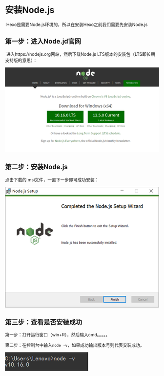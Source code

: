 # 安装Node.js

​	Hexo是需要Node.js环境的，所以在安装Hexo之前我们需要先安装Node.js

## 第一步：进入Node.jd官网

​	进入https://nodejs.org网站，然后下载Node.js LTS版本的安装包（LTS即长期支持版的意思）：

![](../images/1.png)

## 第二步：安装Node.js

点击下载的.msi文件，一直下一步即可成功安装：

![](../images/2.png)



## 第三步：查看是否安装成功

第一步：打开运行窗口（win+R），然后输入cmd。。。。。

第二步：在控制台中输入`node -v`，如果成功输出版本号则代表安装成功。

![](../images/3.png)

